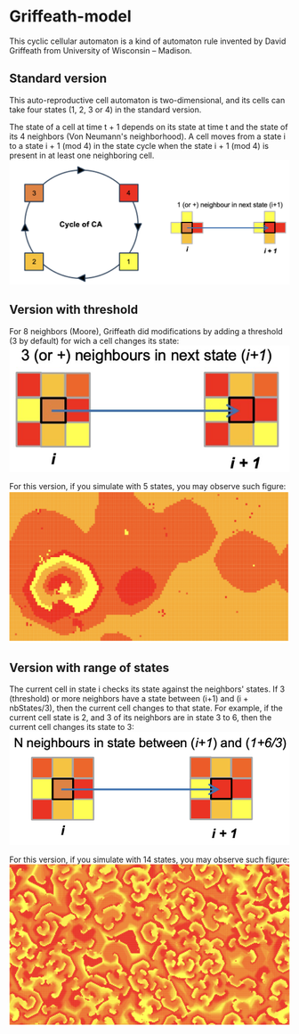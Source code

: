 # Griffeath-model
This cyclic cellular automaton is a kind of automaton rule invented by David Griffeath from University of Wisconsin – Madison.
## Standard version
This auto-reproductive cell automaton is two-dimensional, and its cells can take four states (1, 2, 3 or 4) in the standard version. 

The state of a cell at time t + 1 depends on its state at time t and the state of its 4 neighbors (Von Neumann's neighborhood). 
A cell moves from a state i to a state i + 1 (mod 4) in the state cycle when the state i + 1 (mod 4) is present in at least one neighboring cell.
![](_media/griffeath/cycle.png)

## Version with threshold
For 8 neighbors (Moore), Griffeath did modifications by adding a threshold (3 by default) for wich a cell changes its state:
![](_media/griffeath/next-state.jpg)

For this version, if you simulate with 5 states, you may observe such figure:
![](_media/griffeath/grid1.png)

## Version with range of states
The current cell in state i checks its state against the neighbors' states. If 3 (threshold) or more neighbors have a state between (i+1) and (i + nbStates/3), then the current cell changes to that state. 
For example, if the current cell state is 2, and 3 of its  neighbors are in state 3 to 6, then the current cell changes its state to 3:
![](_media/griffeath/next-state2.png)

For this version, if you simulate with 14 states, you may observe such figure:
![](_media/griffeath/grid2.png)
